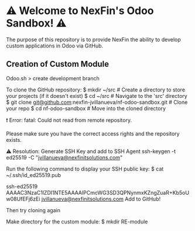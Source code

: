 # ⚠️ Welcome to NexFin's Odoo Sandbox! ⚠️

The purpose of this repository is to provide NexFin the ability to develop custom applications in Odoo via GitHub.

## Creation of Custom Module
Odoo.sh > create development branch

To clone the GitHub repository:
$ mkdir ~/src        # Create a directory to store your projects (if it doesn't exist)
$ cd ~/src           # Navigate to the 'src' directory
$ git clone git@github.com:nexfin-jvillanueva/nf-odoo-sandbox.git  # Clone your repo
$ cd nf-odoo-sandbox  # Move into the cloned directory

❗ Error: 
fatal: Could not read from remote repository.

Please make sure you have the correct access rights
and the repository exists.

⚠️ Resolution: Generate SSH Key and add to SSH Agent
ssh-keygen -t ed25519 -C "jvillanueva@nexfinitsolutions.com"

Run the following command to display your SSH public key:
$ cat ~/.ssh/id_ed25519.pub

ssh-ed25519 AAAAC3NzaC1lZDI1NTE5AAAAIPCmcWG3SD3QPNynmxKZngZuaR+Kb5oUw08UfEFj6zEi jvillanueva@nexfinitsolutions.com
Add to GitHub!

Then try cloning again

Make directory for the custom module:
$ mkdir RE-module
